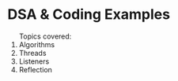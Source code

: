 # DSA & Coding Examples
<ol>Topics covered:
<li>Algorithms</li>
<li>Threads</li>
<li>Listeners</li>
<li>Reflection</li>
</ol>
